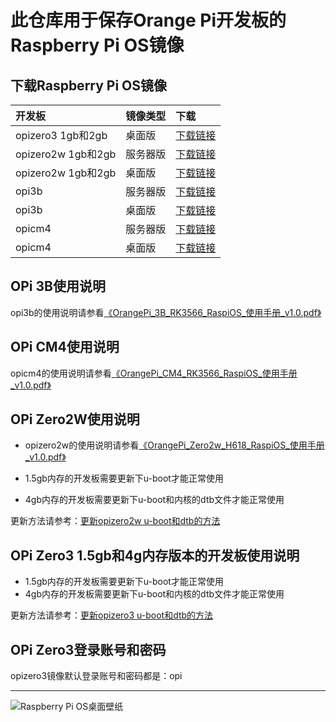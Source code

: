 # 此仓库用于保存Orange Pi开发板的Raspberry Pi OS镜像

## 下载Raspberry Pi OS镜像

开发板 | 镜像类型 | 下载 |
|:--|:--|:--|
|opizero3 1gb和2gb|桌面版 |[下载链接](https://github.com/leeboby/raspberry-pi-os-images/releases/download/opizero3/opizero3-raspios-bullseye-arm64-2023-07-16.tar.gz) |
|opizero2w 1gb和2gb|服务器版|[下载链接](https://github.com/leeboby/raspberry-pi-os-images/releases/download/opizero2w/Orangepizero2w_1.0.0_raspios_bullseye_server_linux6.1.31.7z)|
|opizero2w 1gb和2gb|桌面版|[下载链接](https://github.com/leeboby/raspberry-pi-os-images/releases/download/opizero2w/Orangepizero2w_1.0.0_raspios_bullseye_desktop_lxde_linux6.1.31.7z)|
|opi3b|服务器版|[下载链接](https://github.com/leeboby/raspberry-pi-os-images/releases/download/opi3b/Orangepi3b_1.0.0_raspios_bullseye_server_linux5.10.160.7z)|
|opi3b|桌面版|[下载链接](https://github.com/leeboby/raspberry-pi-os-images/releases/download/opi3b/Orangepi3b_1.0.0_raspios_bullseye_desktop_lxde_linux5.10.160.7z)|
|opicm4|服务器版|[下载链接](https://github.com/leeboby/raspberry-pi-os-images/releases/download/opicm4/Orangepicm4_1.0.0_raspios_bullseye_server_linux5.10.160.7z)|
|opicm4|桌面版|[下载链接](https://github.com/leeboby/raspberry-pi-os-images/releases/download/opicm4/Orangepicm4_1.0.0_raspios_bullseye_desktop_lxde_linux5.10.160.7z)|

## OPi 3B使用说明

opi3b的使用说明请参看[《OrangePi_3B_RK3566_RaspiOS_使用手册_v1.0.pdf》](https://github.com/leeboby/raspberry-pi-os-images/blob/main/OrangePi_3B_RK3566_RaspiOS_%E4%BD%BF%E7%94%A8%E6%89%8B%E5%86%8C_v1.0.pdf)

## OPi CM4使用说明

opicm4的使用说明请参看[《OrangePi_CM4_RK3566_RaspiOS_使用手册_v1.0.pdf》](https://github.com/leeboby/raspberry-pi-os-images/blob/main/OrangePi_CM4_RK3566_RaspiOS_%E4%BD%BF%E7%94%A8%E6%89%8B%E5%86%8C_v1.0.pdf)

## OPi Zero2W使用说明

- opizero2w的使用说明请参看[《OrangePi_Zero2w_H618_RaspiOS_使用手册_v1.0.pdf》](https://github.com/leeboby/raspberry-pi-os-images/blob/main/OrangePi_Zero2w_H618_RaspiOS_%E4%BD%BF%E7%94%A8%E6%89%8B%E5%86%8C_v1.0.pdf)

- 1.5gb内存的开发板需要更新下u-boot才能正常使用

- 4gb内存的开发板需要更新下u-boot和内核的dtb文件才能正常使用

更新方法请参考：[更新opizero2w u-boot和dtb的方法](https://github.com/leeboby/opizero2w-uboot-dtb) 

## OPi Zero3 1.5gb和4g内存版本的开发板使用说明

- 1.5gb内存的开发板需要更新下u-boot才能正常使用
- 4gb内存的开发板需要更新下u-boot和内核的dtb文件才能正常使用

更新方法请参考：[更新opizero3 u-boot和dtb的方法](https://github.com/leeboby/opizero3-uboot-dtb) 

## OPi Zero3登录账号和密码
opizero3镜像默认登录账号和密码都是：opi

---
![Raspberry Pi OS桌面壁纸](https://github.com/leeboby/raspberry-pi-os-images/blob/main/pictures/desktop.png)
